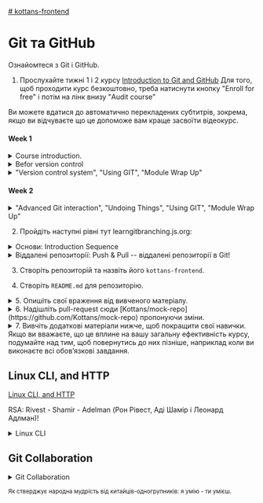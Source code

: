 [ # kottans-frontend](https://github.com/kottans/frontend/blob/2022_UA/tasks/git-intro.md)

# Git та GitHub

Ознайомтеся з Git і GitHub.

1. Прослухайте тижні 1 і 2 курсу [Introduction to Git and GitHub](https://www.coursera.org/learn/introduction-git-github)
Для того, щоб проходити курс безкоштовно, треба натиснути кнопку "Enroll for free" і потім на лінк внизу "Audit course"

  Ви можете вдатися до автоматично перекладених субтитрів, зокрема, якщо ви відчуваєте що це допоможе вам краще засвоїти відеокурс.

   #### Week 1

  <details>
  <summary>Course introduction.</summary>
  <p>

  Could be usufull manual:
   - [Pro Git](https://git-scm.com/book/en/v2) : This book (available online and in print) covers all the fundamentals of how Git works and how to use it. Refer to it if you want to learn more about the subjects that we cover throughout the course.
   - [Git tutorial](https://git-scm.com/docs/gittutorial) : This tutorial includes a very brief reference of all Git commands available. You can use it to quickly review the commands that you need to use.

  ![Course introduction is completed.](https://github.com/ValeriiZa/kottans-frontend/blob/abab7381ebda699e5af3b8799dfac75f5a64e9d7/Screenshot%202022-08-06%20at%2002.07.21.png)

  </p>
  </details>

  <details>
  <summary>Befor version control</summary>
  <p>

  Схоже, Sublime.app використовує команду [diff](https://man7.org/linux/man-pages/man1/diff.1.html) для пошуку різниці між файлами.
  Дізнався нову команду [patch](https://man7.org/linux/man-pages/man1/patch.1.html) . Разом із `diff` є зручний механізм для роботи зі змінами в текстових файлах. При нагоді буду використовувати 'diff' + 'patch', де не підходить графічний інтерфейс svn.

  ![Befor version control is completed](https://github.com/ValeriiZa/kottans-frontend/blob/abab7381ebda699e5af3b8799dfac75f5a64e9d7/Screenshot%202022-08-06%20at%2002.05.40.png)

  </p>
  </details>

  <details>
  <summary>"Version control system", "Using GIT", "Module Wrap Up"</summary>
  <p>

  !["Version control system", "Using GIT", "Module Wrap Up"](https://github.com/ValeriiZa/kottans-frontend/blob/ef9d3a99b58484531e880de00b2210e538c4664b/Screenshot%202022-08-06%20at%2021.58.38.png)

  </p>
  </details>

   #### Week 2

  <details>
  <summary>"Advanced Git interaction", "Undoing Things", "Using GIT", "Module Wrap Up"</summary>
  <p>

  !["Version control system", "Using GIT", "Module Wrap Up"](https://github.com/ValeriiZa/kottans-frontend/blob/1a5ce99c7c8c13ed480387c429b08b0852fb2684/Screenshot%202022-08-07%20at%2023.43.44.png)

  </p>
  </details>


2. Пройдіть наступні рівні тут learngitbranching.js.org:

  <details>
  <summary>Основи: Introduction Sequence</summary>
  <p>

  ![Introduction Sequence](https://github.com/ValeriiZa/kottans-frontend/blob/019c55fde9ec9bbf306033b6d05c4e6ebc1a6fae/Screenshot%202022-08-03%20at%2023.03.15.png)

  </p>
  </details>

  <details>
  <summary>Віддалені репозиторії: Push & Pull -- віддалені репозиторії в Git!</summary>
  <p>

  ![Push \& Pull -- Git Remotes!](https://github.com/ValeriiZa/kottans-frontend/blob/fb769917b85b416f2f7178655bedbe3290253dbc/Screenshot%202022-08-04%20at%2020.07.24.png)

  </p>
  </details>

3. Створіть репозиторій та назвіть його `kottans-frontend`.

4. Створіть `README.md` для репозиторію.

<details>
<summary>5. Опишіть свої враження від вивченого матеріалу.</summary>
<p>

**Здивувало**. В описі [https://learngitbranching.js.org](https://learngitbranching.js.org) говорять, що команда `git switch` є експерементальною, але не вказують станом на який рік. Пропонують використовувати `git checkout`. 
А в [https://git-scm.com/docs/gittutorial](https://git-scm.com/docs/gittutorial) говориться вже про єдину команду `git switch`.
Можна редагувати коміти: 'git commit --amend', треба дослідитии svn на подібну можливість для **подальшого користування**.

**Сподобалась** 'git cherry-pick <Commit1> <Commit2> ...: на відміну від `git merge <Commit>` дозволяє кілька вказаних комітів додати.
Та й взагалі, добрі люди створили цей сайтец.

В Курсері **сподовся** механізм перевірки прослуханого відео: тест, і додавання короткої [виписки](https://training.github.com/downloads/github-git-cheat-sheet.pdf) для користування командами (крім лінків на [мануал](https://git-scm.com/docs/gittutorial) розробника).

</p>
</details>


<details>
<summary>
6. Надішліть pull-request сюди [Kottans/mock-repo](https://github.com/Kottans/mock-repo) пропонуючи зміни.
 
</summary>
<p>

  **Як зробити pull-request**

  - Форкніть цей репозиторій [Kottans/mock-repo](https://github.com/Kottans/mock-repo)
  - Клонуйте свій форк локально на свій комп'ютер: `git clone https://github.com/YOUR_USERNAME/mock-repo.git`
  - Додайте цей репозиторій [Kottans/mock-repo](https://github.com/Kottans/mock-repo) як upstream: `git remote add upstream https://github.com/kottans/mock-repo.git`
  - `git checkout master` і потім створіть нову гілку, ім'я на ваш роздум (aka feature branch): `git checkout -b BRANCH_NAME`.
  - Внесіть деякі зміни до свого локального сховища. Це може бути що завгодно, насправді. Якщо ви знайшли помилку в README - чудово! Подбайте про те, щоб дати своєму PR значуще (осмислене) ім’я та опис.
  - Внесіть зміни до новоствореної гілки (Сommit)
  - Перейдіть до гілки master: `git checkout master`
  - Витягніть останні зміни з гілки upstream master: `git pull upstream master`
  - Об’єднайте головну гілку зі своєю гілкою: `git checkout BRANCH_NAME && git merge master`
  - Вирішіть будь-які конфлікти мержу, якщо такі є (Resolve merge conflicts)
  - Надішліть гілку до вашого віддаленого сховища: `git push --set-upstream origin BRANCH_NAME`
  - Зробіть pull-request з вашого репозиторію до [цього](https://github.com/Kottans/mock-repo) репозиторію через GitHub web-interface
  - Якщо вас попросять виправити merge конфлікт, зверніться до додаткових матеріалів для отримання відповідної інформації
**Зауважте, що ваш PR можуть не розглянути швидко.**

</p>
</details>

<details>
<summary>7. Вивчіть додаткові матеріали нижче, щоб покращити свої навички. Якщо ви вважаєте, що це вплине на вашу загальну ефективність курсу, подумайте над тим, щоб повернутись до них пізніше, наприклад коли ви виконаєте всі обов’язкові завдання.</summary>
<p>

Коли ви закінчите це завдання, ви можете приступити до наступного.

** Додаткові матеріали

 - [Лекція по Git від Олексія Руденка](https://www.youtube.com/playlist?list=PLS8sEUxbfFY9MnPIFPTNlaS5xX7P5Ge-5)

 - [Git за 30 хвилин](https://codeguida.com/post/453)

 - [Git tips](http://sixrevisions.com/web-development/git-tips/) — закріпити свої знання про Git

 - [About Merge Conflicts](https://docs.github.com/en/free-pro-team@latest/github/collaborating-with-issues-and-pull-requests/about-merge-conflicts)

 - [Resoilving a Merge Conflict](https://docs.github.com/en/free-pro-team@latest/github/collaborating-with-issues-and-pull-requests/resolving-a-merge-conflict-using-the-command-line)

 - [Communicating using Markdown](https://lab.github.com/githubtraining/communicating-using-markdown)

 - [Learn anything front-end](https://learn-anything.xyz/web-development/front-end)

 - [TypingClub](https://www.typingclub.com/) — покращити швидкість набору на клавіатурі

 - [How to Learn and Cope with Negative Thoughts](https://guides.hexlet.io/learning/)

## Готово?

➡️ Ідіть далі [Linux, Command Line, HTTP Tools](https://github.com/kottans/frontend/blob/2022_UA/tasks/linux-cli-http.md)

⤴️ Повернутися до змісту курсу: [Contents](https://github.com/kottans/frontend/blob/2022_UA/contents.md)

</p>
</details>

 
## Linux CLI, and HTTP

[Linux CLI, and HTTP](https://github.com/kottans/frontend/blob/2022_UA/tasks/linux-cli-http.md)

RSA: Rivest - Shamir - Adelman (Рон Рівест, Аді Шамір і Леонард Адлман)!


<details>
<summary>Linux CLI</summary>
<p>

Напередодні знайшов ключ до команди ```kill -9 PID```. Ото б пройти цей квест раніше. =)

Дивно, ніколи не задумувався достукуватись до домашньої директорії іншого користувача на компі ```~userName/```

![Quiz 1](https://github.com/ValeriiZa/kottans-frontend/blob/f29f9e01f440c0dc6e9d8fed6d53179d182cddf9/task_linux_cli/Screenshot%202022-08-09%20at%2015.28.30.png)

![Quiz 2](https://github.com/ValeriiZa/kottans-frontend/blob/f29f9e01f440c0dc6e9d8fed6d53179d182cddf9/task_linux_cli/Screenshot%202022-08-09%20at%2021.28.30.png)

![Quiz 3](https://github.com/ValeriiZa/kottans-frontend/blob/f29f9e01f440c0dc6e9d8fed6d53179d182cddf9/task_linux_cli/Screenshot%202022-08-11%20at%2000.13.16.png)

![Quiz 4](https://github.com/ValeriiZa/kottans-frontend/blob/f29f9e01f440c0dc6e9d8fed6d53179d182cddf9/task_linux_cli/Screenshot%202022-08-11%20at%2000.46.38.png)

</p>
</details>


## Git Collaboration

<details>
<summary>Git Collaboration</summary>
<p>

[Git Collaboration](https://github.com/kottans/frontend/blob/2022_UA/tasks/git-collaboration.md) task.

Для подальшого використання варто обміркувати думку створення гілки тільки під реліз/зборку.

Коміти найменшу логічну зміни окремо (навіть якщо це: декорація, одруківка, ...)!

Позитивним в GIT вбачаю можливість вносити зміни в текст і зі HTML сторінки, і з командног рядка. Також, можливсіть створювати задачі та ставити на задачі виконавця. Тобто інтеграція системи контролю версій із системою відстеження помилок та управління проєктами.

Але чи замінить GIT повноцінно JIRA?

Варто дослідити графічні інтерфейси для локального GIT проекта? Відстежувати зміни проекта в Terminal та сторінці (сервер) не зовсім зручно.

![Week 3](https://github.com/ValeriiZa/kottans-frontend/blob/4e470f96d574820ec824cefde9208b2a6da1c113/task_git_collaboration/Screenshot%202022-08-19%20at%2022.01.57.png)

![Week 4](https://github.com/ValeriiZa/kottans-frontend/blob/4e470f96d574820ec824cefde9208b2a6da1c113/task_git_collaboration/Screenshot%202022-08-19%20at%2022.02.09.png)

</p>
</details>



<sup>Як стверджує народна мудрість від китайців-одногрупників: я умію - ти умієш.</sup>

